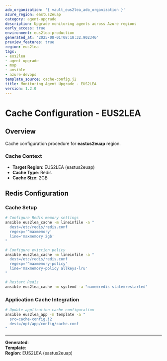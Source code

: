 ```yaml
---
ado_organization: '{ vault_eus2lea_ado_organization }'
azure_region: eastus2euap
category: agent-upgrade
description: Upgrade monitoring agents across Azure regions
early_access: true
environment: eus2lea-production
generated_at: '2025-08-01T08:18:32.902346'
preview_features: true
region: eus2lea
tags:
- eus2lea
- agent-upgrade
- mop
- ansible
- azure-devops
template_source: cache-config.j2
title: Monitoring Agent Upgrade - EUS2LEA
version: 1.2.0
---
```



# Cache Configuration - EUS2LEA

## Overview

Cache configuration procedure for **eastus2euap** region.

### Cache Context

- **Target Region**: EUS2LEA (eastus2euap)
- **Cache Type**: Redis
- **Cache Size**: 2GB

## Redis Configuration

### Cache Setup
```bash
# Configure Redis memory settings
ansible eus2lea_cache -m lineinfile -a "
  dest=/etc/redis/redis.conf
  regexp='^maxmemory'
  line='maxmemory 2gb'
"

# Configure eviction policy
ansible eus2lea_cache -m lineinfile -a "
  dest=/etc/redis/redis.conf
  regexp='^maxmemory-policy'
  line='maxmemory-policy allkeys-lru'
"

# Restart Redis
ansible eus2lea_cache -m systemd -a "name=redis state=restarted"
```

### Application Cache Integration
```bash
# Update application cache configuration
ansible eus2lea_app -m template -a "
  src=cache-config.j2
  dest=/opt/app/config/cache.conf
"
```

---

**Generated**:   
**Template**:   
**Region**: EUS2LEA (eastus2euap)